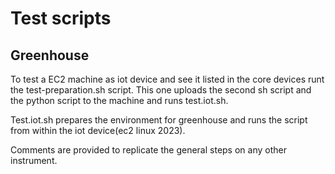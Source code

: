 # Test scripts

## Greenhouse

To test a EC2 machine as iot device and see it listed in the core devices runt the test-preparation.sh script.
This one uploads the second sh script and the python script to the machine and runs test.iot.sh.

Test.iot.sh prepares the environment for greenhouse and runs the script from within the iot device(ec2 linux 2023).

Comments are provided to replicate the general steps on any other instrument.